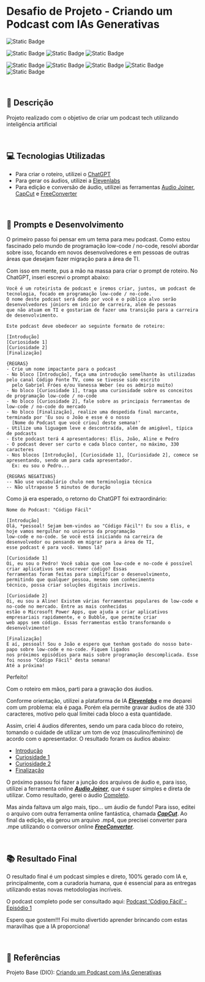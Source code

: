 # Desafio de Projeto - Criando um Podcast com IAs Generativas

![Static Badge](https://img.shields.io/badge/Status_Projeto:-Concluído_(30/Jun/2024)-green)

![Static Badge](https://img.shields.io/badge/Inteligência_Artificial_(IA)-blue)
![Static Badge](https://img.shields.io/badge/IA_Generativa-blue)
![Static Badge](https://img.shields.io/badge/Edição_e_Conversão_de_Áudio-blue)

![Static Badge](https://img.shields.io/badge/ElevenLabs-orange)
![Static Badge](https://img.shields.io/badge/CapCut-orange)
![Static Badge](https://img.shields.io/badge/AudioJoiner-orange)
![Static Badge](https://img.shields.io/badge/OpenIA-orange)
![Static Badge](https://img.shields.io/badge/ChatGPT-orange)

<br>

## 📒 Descrição

Projeto realizado com o objetivo de criar um podcast tech utilizando inteligência artificial

<br>

## 💻 Tecnologias Utilizadas

- Para criar o roteiro, utilizei o [ChatGPT](https://chatgpt.com/)
- Para gerar os áudios, utilizei a [Elevenlabs](https://elevenlabs.io/)
- Para edição e conversão de áudio, utilizei as ferramentas [Audio Joiner](https://audio-joiner.com/), [CapCut](https://www.capcut.com/editor) e [FreeConverter](https://www.freeconvert.com/pt/mp4-to-mp3/)

<br>

## 🧠 Prompts e Desenvolvimento
O primeiro passo foi pensar em um tema para meu podcast. Como estou fascinado pelo mundo de programação low-code / no-code, resolvi abordar sobre isso, focando em novos desenvolvedores e em pessoas de outras áreas que desejam fazer migração para a área de TI.

Com isso em mente, pus a mão na massa para criar o prompt de roteiro. No ChatGPT, inseri escrevi o prompt abaixo:

~~~
Você é um roteirista de podcast e iremos criar, juntos, um podcast de tecnologia, focado em programação low-code / no-code.
O nome deste podcast será dado por você e o público alvo serão desenvolvedores júniors em início de carreira, além de pessoas
que não atuam em TI e gostariam de fazer uma transição para a carreira de desenvolvimento.

Este podcast deve obedecer ao seguinte formato de roteiro:

[Introdução]
[Curiosidade 1]
[Curiosidade 2]
[Finalização]

{REGRAS}
- Crie um nome impactante para o podcast
- No bloco [Introdução], faça uma introdução semelhante às utilizadas pelo canal Código Fonte TV, como se tivesse sido escrito
  pelo Gabriel Fróes e/ou Vanessa Weber (eu os admirio muito)
- No bloco [Curiosidade 1], traga uma curiosidade sobre os conceitos de programação low-code / no-code
- No bloco [Curiosidade 2], fale sobre as principais ferramentas de low-code / no-code do mercado
- No bloco [Finalização], realize uma despedida final marcante, terminada por 'Eu sou o João e esse é o nosso
  [Nome do Podcast que você criou] deste semana!'
- Utilize uma liguagem leve e descontraída, além de amigável, típica de podcasts
- Este podcast terá 4 apresentadores: Elis, João, Aline e Pedro
- O podcast dever ser curto e cada bloco conter, no máximo, 330 caracteres
- Nos blocos [Introdução], [Curiosidade 1], [Curiosidade 2], comece se apresentando, sendo um para cada apresentador.
  Ex: eu sou o Pedro...

{REGRAS NEGATIVAS}
-- Não use vocabulário chulo nem terminologia técnica
-- Não ultrapasse 5 minutos de duração
~~~

Como já era esperado, o retorno do ChatGPT foi extraordinário:

~~~
Nome do Podcast: "Código Fácil"

[Introdução]
Olá, *pessoal! Sejam bem-vindos ao "Código Fácil"! Eu sou a Elis, e hoje vamos mergulhar no universo da programação
low-code e no-code. Se você está iniciando na carreira de desenvolvedor ou pensando em migrar para a área de TI,
esse podcast é para você. Vamos lá?

[Curiosidade 1]
Oi, eu sou o Pedro! Você sabia que com low-code e no-code é possível criar aplicativos sem escrever código? Essas
ferramentas foram feitas para simplificar o desenvolvimento, permitindo que qualquer pessoa, mesmo sem conhecimento
técnico, possa criar soluções digitais incríveis.

[Curiosidade 2]
Oi, eu sou a Aline! Existem várias ferramentas populares de low-code e no-code no mercado. Entre as mais conhecidas
estão o Microsoft Power Apps, que ajuda a criar aplicativos empresariais rapidamente, e o Bubble, que permite criar
web apps sem código. Essas ferramentas estão transformando o desenvolvimento!

[Finalização]
E aí, pessoal! Sou o João e espero que tenham gostado do nosso bate-papo sobre low-code e no-code. Fiquem ligados
nos próximos episódios para mais sobre programação descomplicada. Esse foi nosso "Código Fácil" desta semana!
Até a próxima!
~~~

Perfeito!

Com o roteiro em mãos, parti para a gravação dos áudios.

Conforme orientação, utilizei a plataforma de IA ***[Elevenlabs](https://elevenlabs.io/)*** e me deparei com um problema: ela é paga. Porém ela permite gravar áudios de até 330 caracteres, motivo pelo qual limitei cada bloco a esta quantidade.

Assim, criei 4 áudios diferentes, sendo um para cada bloco do roteiro, tomando o cuidade de utilizar um tom de voz (masculino/feminino) de acordo com o apresentador. O resultado foram os áudios abaixo:

- [Introdução](output/Introducao.mp3)
- [Curiosidade 1](output/Curiosidade1.mp3)
- [Curiosidade 2](output/Curiosidade2.mp3)
- [Finalização](output/Finalizacao.mp3)

O próximo passou foi fazer a junção dos arquivos de áudio e, para isso, utilizei a ferramenta online ***[Audio Joiner](https://audio-joiner.com/)***, que é super simples e direta de utilizar. Como resultado, gerei o áudio [Completo](output/PodCastCompleto.mp3).

Mas ainda faltava um algo mais, tipo... um áudio de fundo! Para isso, editei o arquivo com outra ferramenta online fantástica, chamada ***[CapCut](https://www.capcut.com/editor)***. Ao final da edição, ela gerou um arquivo .mp4, que precisei converter para .mpe utilizando o conversor online ***[FreeConverter](https://www.freeconvert.com/pt/mp4-to-mp3/)***.

<br>

## 📚 Resultado Final

O resultado final é um podcast simples e direto, 100% gerado com IA e, principalmente, com a curadoria humana, que é essencial para as entregas utilizando estas novas metodologias incríveis.

O podcast completo pode ser consultado aqui: [Podcast 'Código Fácil' - Episódio 1](output/PodCastCompletoComFundoMusical.mp3)

Espero que gostem!!! Foi muito divertido aprender brincando com estas maravilhas que a IA proporciona!

<br>

## 🔗 Referências

Projeto Base (DIO): [Criando um Podcast com IAs Generativas](https://web.dio.me/project/criando-um-podcast-com-ias/learning/14404448-7f07-4145-aa33-7be543a13afe?back=/track/santander-2024-fundamentos-de-ia-para-devs&tab=undefined&moduleId=undefined)
